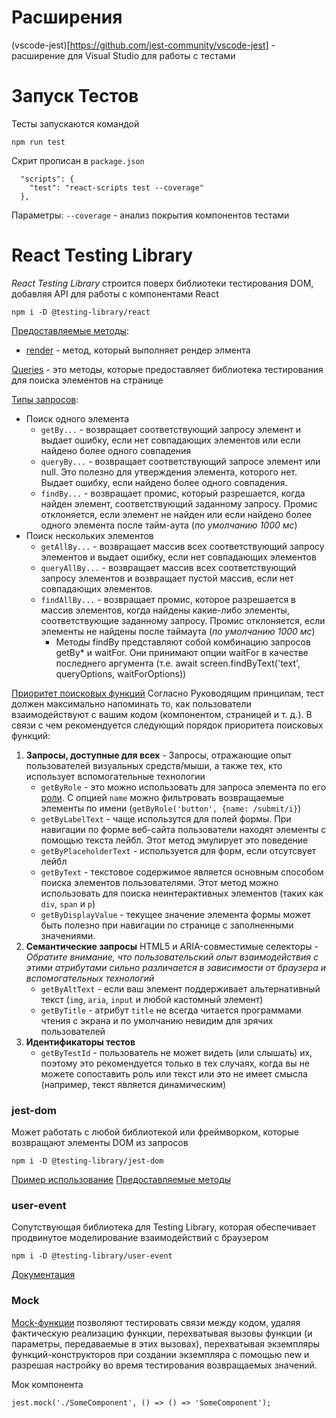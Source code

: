 # Расширения

(vscode-jest)[https://github.com/jest-community/vscode-jest] - расширение для Visual Studio для работы с тестами

# Запуск Тестов

Тесты запускаются командой
```
npm run test
```

Скрит прописан в `package.json`
```
  "scripts": {
    "test": "react-scripts test --coverage"
  },
```

Параметры:
`--coverage` - анализ покрытия компонентов тестами


# React Testing Library
*React Testing Library* строится поверх библиотеки тестирования DOM, добавляя API для работы с компонентами React

```
npm i -D @testing-library/react
```

[Предоставляемые методы](https://testing-library.com/docs/react-testing-library/api):
- [render](https://testing-library.com/docs/react-testing-library/api#render-result) - метод, который выполняет рендер элмента

[Queries](https://testing-library.com/docs/queries/about/) - это методы, которые предоставляет библиотека тестирования для поиска элементов на странице

[Типы запросов](https://testing-library.com/docs/queries/about/#types-of-queries):
- Поиск одного элемента
  - `getBy...` - возвращает соответствующий запросу элемент и выдает ошибку, если нет совпадающих элементов или если найдено более одного совпадения
  - `queryBy...` - возвращает соответствующий запросe элемент или null. Это полезно для утверждения элемента, которого нет. Выдает ошибку, если найдено более одного совпадения.
  - `findBy...` - возвращает промис, который разрешается, когда найден элемент, соответствующий заданному запросу. Промис отклоняется, если элемент не найден или если найдено более одного элемента после тайм-аута (*по умолчанию 1000 мс*)
- Поиск нескольких элементов
  - `getAllBy...` - возвращает массив всех соответствующий запросу элементов и выдает ошибку, если нет совпадающих элементов
  - `queryAllBy...` - возвращает массив всех соответствующий запросу элементов и возвращает пустой массив, если нет совпадающих элементов.
  - `findAllBy...` - возвращает промис, которое разрешается в массив элементов, когда найдены какие-либо элементы, соответствующие заданному запросу. Промис отклоняется, если элементы не найдены после таймаута (*по умолчанию 1000 мс*)
    - Методы findBy представляют собой комбинацию запросов getBy* и waitFor. Они принимают опции waitFor в качестве последнего аргумента (т.е. await screen.findByText('text', queryOptions, waitForOptions))

[Приоритет поисковых функций](https://testing-library.com/docs/queries/about#priority)
Согласно Руководящим принципам, тест должен максимально напоминать то, как пользователи взаимодействуют с вашим кодом (компонентом, страницей и т. д.). В связи с чем рекомендуется следующий порядок приоритета поисковых функций:

1. **Запросы, доступные для всех** - Запросы, отражающие опыт пользователей визуальных средств/мыши, а также тех, кто использует вспомогательные технологии 
    - `getByRole` - это можно использовать для запроса элемента по его [роли](https://developer.mozilla.org/en-US/docs/Web/Accessibility/ARIA/ARIA_Techniques#roles). С опцией `name` можно фильтровать возвращаемые элементы по имени (`getByRole('button', {name: /submit/i}`)
    - `getByLabelText` - чаще использутся для полей формы. При навигации по форме веб-сайта пользователи находят элементы с помощью текста лейбл. Этот метод эмулирует это поведение
    - `getByPlaceholderText` - используется для форм, если отсутсвует лейбл
    - `getByText` - текстовое содержимое является основным способом поиска элементов пользователями. Этот метод можно использовать для поиска неинтерактивных элементов (таких как `div`, `span` и `p`)
    - `getByDisplayValue` - текущее значение элемента формы может быть полезно при навигации по странице с заполненными значениями.
1. **Семантические запросы** HTML5 и ARIA-совместимые селекторы - *Обратите внимание, что пользовательский опыт взаимодействия с этими атрибутами сильно различается в зависимости от браузера и вспомогательных технологий*
    - `getByAltText` - если ваш элемент поддерживает альтернативный текст (`img`, `aria`, `input` и любой кастомный элемент)
    - `getByTitle` - атрибут `title` не всегда читается программами чтения с экрана и по умолчанию невидим для зрячих пользователей
1. **Идентификаторы тестов**
    - `getByTestId` - пользователь не может видеть (или слышать) их, поэтому это рекомендуется только в тех случаях, когда вы не можете сопоставить роль или текст или это не имеет смысла (например, текст является динамическим)

### jest-dom

Может работать с любой библиотекой или фреймворком, которые возвращают элементы DOM из запросов

```
npm i -D @testing-library/jest-dom
```

[Пример использование](https://testing-library.com/docs/ecosystem-jest-dom)
[Предоставляемые методы](https://github.com/testing-library/jest-dom)


### user-event

Cопутствующая библиотека для Testing Library, которая обеспечивает продвинутое моделирование взаимодействий с браузером

```
npm i -D @testing-library/user-event
```

[Документация](https://testing-library.com/docs/ecosystem-user-event/)


### Mock

[Mock-функции](https://jestjs.io/ru/docs/mock-functions) позволяют тестировать связи между кодом, удаляя фактическую реализацию функции, перехватывая вызовы функции (и параметры, передаваемые в этих вызовах), перехватывая экземпляры функций-конструкторов при создании экземпляра с помощью new и разрешая настройку во время тестирования возвращаемых значений.

Мок компонента
```
jest.mock('./SomeComponent', () => () => 'SomeComponent');
```

